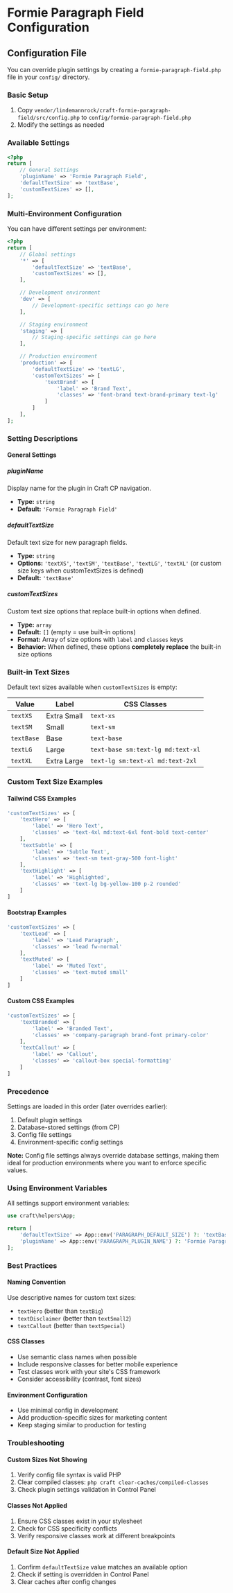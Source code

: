 # Formie Paragraph Field Configuration

## Configuration File

You can override plugin settings by creating a `formie-paragraph-field.php` file in your `config/` directory.

### Basic Setup

1. Copy `vendor/lindemannrock/craft-formie-paragraph-field/src/config.php` to `config/formie-paragraph-field.php`
2. Modify the settings as needed

### Available Settings

```php
<?php
return [
    // General Settings
    'pluginName' => 'Formie Paragraph Field',
    'defaultTextSize' => 'textBase',
    'customTextSizes' => [],
];
```

### Multi-Environment Configuration

You can have different settings per environment:

```php
<?php
return [
    // Global settings
    '*' => [
        'defaultTextSize' => 'textBase',
        'customTextSizes' => [],
    ],

    // Development environment
    'dev' => [
        // Development-specific settings can go here
    ],

    // Staging environment
    'staging' => [
        // Staging-specific settings can go here
    ],

    // Production environment
    'production' => [
        'defaultTextSize' => 'textLG',
        'customTextSizes' => [
            'textBrand' => [
                'label' => 'Brand Text',
                'classes' => 'font-brand text-brand-primary text-lg'
            ]
        ]
    ],
];
```

### Setting Descriptions

#### General Settings

##### pluginName
Display name for the plugin in Craft CP navigation.
- **Type:** `string`
- **Default:** `'Formie Paragraph Field'`

##### defaultTextSize
Default text size for new paragraph fields.
- **Type:** `string`
- **Options:** `'textXS'`, `'textSM'`, `'textBase'`, `'textLG'`, `'textXL'` (or custom size keys when customTextSizes is defined)
- **Default:** `'textBase'`

##### customTextSizes
Custom text size options that replace built-in options when defined.
- **Type:** `array`
- **Default:** `[]` (empty = use built-in options)
- **Format:** Array of size options with `label` and `classes` keys
- **Behavior:** When defined, these options **completely replace** the built-in size options

### Built-in Text Sizes

Default text sizes available when `customTextSizes` is empty:

| Value | Label | CSS Classes |
|-------|-------|-------------|
| `textXS` | Extra Small | `text-xs` |
| `textSM` | Small | `text-sm` |
| `textBase` | Base | `text-base` |
| `textLG` | Large | `text-base sm:text-lg md:text-xl` |
| `textXL` | Extra Large | `text-lg sm:text-xl md:text-2xl` |

### Custom Text Size Examples

#### Tailwind CSS Examples

```php
'customTextSizes' => [
    'textHero' => [
        'label' => 'Hero Text',
        'classes' => 'text-4xl md:text-6xl font-bold text-center'
    ],
    'textSubtle' => [
        'label' => 'Subtle Text',
        'classes' => 'text-sm text-gray-500 font-light'
    ],
    'textHighlight' => [
        'label' => 'Highlighted',
        'classes' => 'text-lg bg-yellow-100 p-2 rounded'
    ]
]
```

#### Bootstrap Examples

```php
'customTextSizes' => [
    'textLead' => [
        'label' => 'Lead Paragraph',
        'classes' => 'lead fw-normal'
    ],
    'textMuted' => [
        'label' => 'Muted Text',
        'classes' => 'text-muted small'
    ]
]
```

#### Custom CSS Examples

```php
'customTextSizes' => [
    'textBranded' => [
        'label' => 'Branded Text',
        'classes' => 'company-paragraph brand-font primary-color'
    ],
    'textCallout' => [
        'label' => 'Callout',
        'classes' => 'callout-box special-formatting'
    ]
]
```

### Precedence

Settings are loaded in this order (later overrides earlier):

1. Default plugin settings
2. Database-stored settings (from CP)
3. Config file settings
4. Environment-specific config settings

**Note:** Config file settings always override database settings, making them ideal for production environments where you want to enforce specific values.

### Using Environment Variables

All settings support environment variables:

```php
use craft\helpers\App;

return [
    'defaultTextSize' => App::env('PARAGRAPH_DEFAULT_SIZE') ?: 'textBase',
    'pluginName' => App::env('PARAGRAPH_PLUGIN_NAME') ?: 'Formie Paragraph Field',
];
```

### Best Practices

#### Naming Convention

Use descriptive names for custom text sizes:
- `textHero` (better than `textBig`)
- `textDisclaimer` (better than `textSmall2`)
- `textCallout` (better than `textSpecial`)

#### CSS Classes

- Use semantic class names when possible
- Include responsive classes for better mobile experience
- Test classes work with your site's CSS framework
- Consider accessibility (contrast, font sizes)

#### Environment Configuration

- Use minimal config in development
- Add production-specific sizes for marketing content
- Keep staging similar to production for testing

### Troubleshooting

#### Custom Sizes Not Showing
1. Verify config file syntax is valid PHP
2. Clear compiled classes: `php craft clear-caches/compiled-classes`
3. Check plugin settings validation in Control Panel

#### Classes Not Applied
1. Ensure CSS classes exist in your stylesheet
2. Check for CSS specificity conflicts
3. Verify responsive classes work at different breakpoints

#### Default Size Not Applied
1. Confirm `defaultTextSize` value matches an available option
2. Check if setting is overridden in Control Panel
3. Clear caches after config changes
